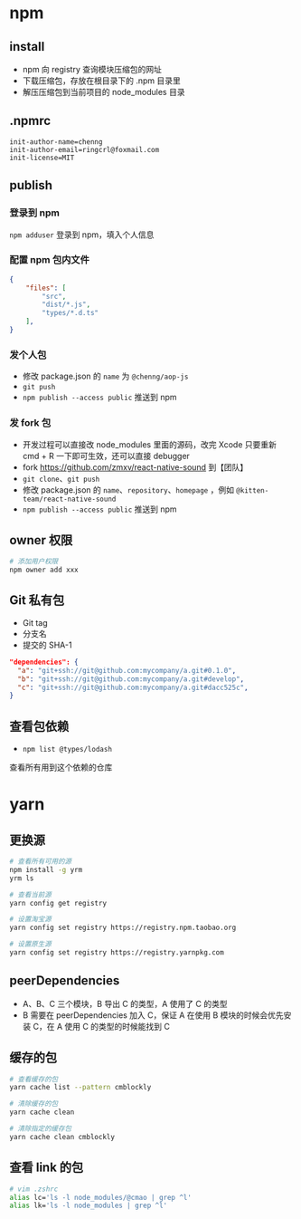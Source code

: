 # npm

## install

- npm 向 registry 查询模块压缩包的网址
- 下载压缩包，存放在根目录下的 .npm 目录里
- 解压压缩包到当前项目的 node_modules 目录

## .npmrc

```
init-author-name=chenng
init-author-email=ringcrl@foxmail.com
init-license=MIT
```

## publish

### 登录到 npm

`npm adduser` 登录到 npm，填入个人信息

### 配置 npm 包内文件

```json
{
    "files": [
        "src",
        "dist/*.js",
        "types/*.d.ts"
    ],
}
```

### 发个人包

- 修改 package.json 的 `name` 为 `@chenng/aop-js`
- `git push`
- `npm publish --access public` 推送到 npm

### 发 fork 包

- 开发过程可以直接改 node_modules 里面的源码，改完 Xcode 只要重新 cmd + R 一下即可生效，还可以直接 debugger
- fork <https://github.com/zmxv/react-native-sound> 到【团队】
- `git clone`、`git push`
- 修改 package.json 的 `name`、`repository`、`homepage` ，例如 `@kitten-team/react-native-sound`
- `npm publish --access public` 推送到 npm

## owner 权限

```sh
# 添加用户权限
npm owner add xxx
```

## Git 私有包

- Git tag
- 分支名
- 提交的 SHA-1

```json
"dependencies": {
  "a": "git+ssh://git@github.com:mycompany/a.git#0.1.0",
  "b": "git+ssh://git@github.com:mycompany/a.git#develop",
  "c": "git+ssh://git@github.com:mycompany/a.git#dacc525c",
}
```

## 查看包依赖

- `npm list @types/lodash`

查看所有用到这个依赖的仓库

# yarn

## 更换源

```sh
# 查看所有可用的源
npm install -g yrm
yrm ls

# 查看当前源
yarn config get registry

# 设置淘宝源
yarn config set registry https://registry.npm.taobao.org

# 设置原生源
yarn config set registry https://registry.yarnpkg.com
```

## peerDependencies

- A、B、C 三个模块，B 导出 C 的类型，A 使用了 C 的类型
- B 需要在 peerDependencies 加入 C，保证 A 在使用 B 模块的时候会优先安装 C，在 A 使用 C 的类型的时候能找到 C

## 缓存的包

```sh
# 查看缓存的包
yarn cache list --pattern cmblockly

# 清除缓存的包
yarn cache clean

# 清除指定的缓存包
yarn cache clean cmblockly
```

## 查看 link 的包

```zsh
# vim .zshrc
alias lc='ls -l node_modules/@cmao | grep ^l'
alias lk='ls -l node_modules | grep ^l'
```
